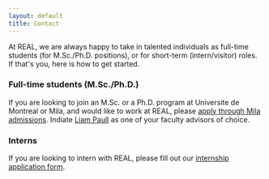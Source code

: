 ```yaml
---
layout: default
title: Contact
---
```


At REAL, we are always happy to take in talented individuals as full-time students (for M.Sc./Ph.D. positions), or for short-term (intern/visitor) roles. If that's you, here is how to get started.

### Full-time students (M.Sc./Ph.D.)

If you are looking to join an M.Sc. or a Ph.D. program at Universite de Montreal or Mila, and would like to work at REAL, please [apply through Mila admissions](https://mila.quebec/en/admission/). Indiate [Liam Paull](http://liampaull.ca) as one of your faculty advisors of choice.


### Interns

If you are looking to intern with REAL, please fill out our [internship application form](https://forms.gle/BB5csPfhZ7zUEEgg9).
